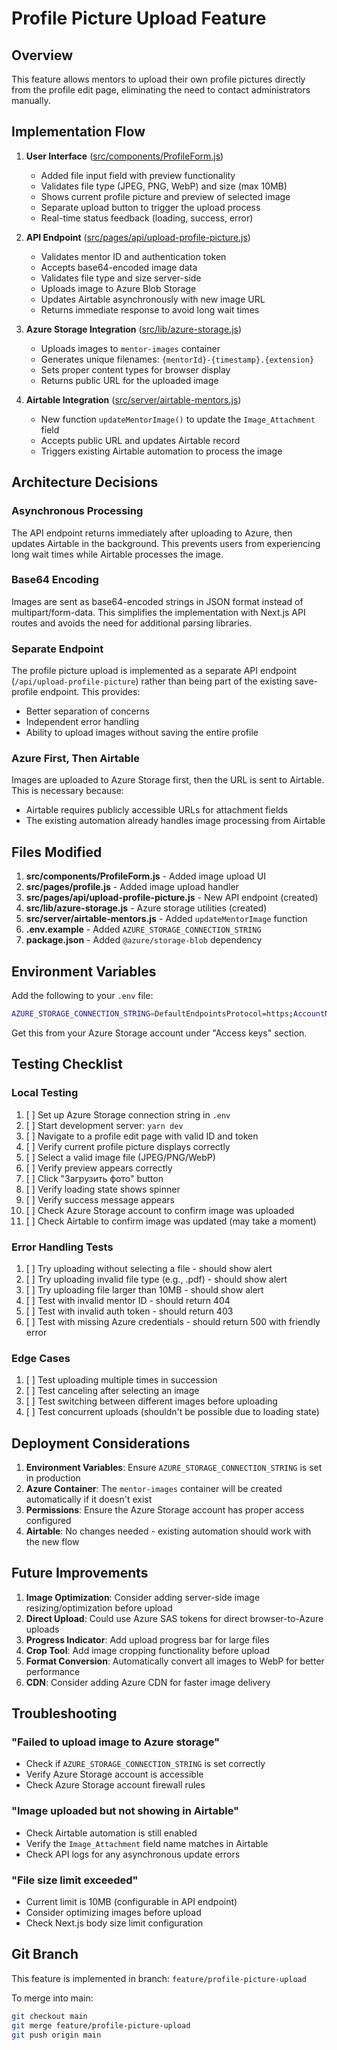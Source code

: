 # Profile Picture Upload Feature

## Overview

This feature allows mentors to upload their own profile pictures directly from the profile edit page, eliminating the need to contact administrators manually.

## Implementation Flow

1. **User Interface** ([src/components/ProfileForm.js](src/components/ProfileForm.js))
   - Added file input field with preview functionality
   - Validates file type (JPEG, PNG, WebP) and size (max 10MB)
   - Shows current profile picture and preview of selected image
   - Separate upload button to trigger the upload process
   - Real-time status feedback (loading, success, error)

2. **API Endpoint** ([src/pages/api/upload-profile-picture.js](src/pages/api/upload-profile-picture.js))
   - Validates mentor ID and authentication token
   - Accepts base64-encoded image data
   - Validates file type and size server-side
   - Uploads image to Azure Blob Storage
   - Updates Airtable asynchronously with new image URL
   - Returns immediate response to avoid long wait times

3. **Azure Storage Integration** ([src/lib/azure-storage.js](src/lib/azure-storage.js))
   - Uploads images to `mentor-images` container
   - Generates unique filenames: `{mentorId}-{timestamp}.{extension}`
   - Sets proper content types for browser display
   - Returns public URL for the uploaded image

4. **Airtable Integration** ([src/server/airtable-mentors.js](src/server/airtable-mentors.js))
   - New function `updateMentorImage()` to update the `Image_Attachment` field
   - Accepts public URL and updates Airtable record
   - Triggers existing Airtable automation to process the image

## Architecture Decisions

### Asynchronous Processing
The API endpoint returns immediately after uploading to Azure, then updates Airtable in the background. This prevents users from experiencing long wait times while Airtable processes the image.

### Base64 Encoding
Images are sent as base64-encoded strings in JSON format instead of multipart/form-data. This simplifies the implementation with Next.js API routes and avoids the need for additional parsing libraries.

### Separate Endpoint
The profile picture upload is implemented as a separate API endpoint (`/api/upload-profile-picture`) rather than being part of the existing save-profile endpoint. This provides:
- Better separation of concerns
- Independent error handling
- Ability to upload images without saving the entire profile

### Azure First, Then Airtable
Images are uploaded to Azure Storage first, then the URL is sent to Airtable. This is necessary because:
- Airtable requires publicly accessible URLs for attachment fields
- The existing automation already handles image processing from Airtable

## Files Modified

1. **src/components/ProfileForm.js** - Added image upload UI
2. **src/pages/profile.js** - Added image upload handler
3. **src/pages/api/upload-profile-picture.js** - New API endpoint (created)
4. **src/lib/azure-storage.js** - Azure storage utilities (created)
5. **src/server/airtable-mentors.js** - Added `updateMentorImage` function
6. **.env.example** - Added `AZURE_STORAGE_CONNECTION_STRING`
7. **package.json** - Added `@azure/storage-blob` dependency

## Environment Variables

Add the following to your `.env` file:

```bash
AZURE_STORAGE_CONNECTION_STRING=DefaultEndpointsProtocol=https;AccountName=...;AccountKey=...;EndpointSuffix=core.windows.net
```

Get this from your Azure Storage account under "Access keys" section.

## Testing Checklist

### Local Testing
1. [ ] Set up Azure Storage connection string in `.env`
2. [ ] Start development server: `yarn dev`
3. [ ] Navigate to a profile edit page with valid ID and token
4. [ ] Verify current profile picture displays correctly
5. [ ] Select a valid image file (JPEG/PNG/WebP)
6. [ ] Verify preview appears correctly
7. [ ] Click "Загрузить фото" button
8. [ ] Verify loading state shows spinner
9. [ ] Verify success message appears
10. [ ] Check Azure Storage account to confirm image was uploaded
11. [ ] Check Airtable to confirm image was updated (may take a moment)

### Error Handling Tests
1. [ ] Try uploading without selecting a file - should show alert
2. [ ] Try uploading invalid file type (e.g., .pdf) - should show alert
3. [ ] Try uploading file larger than 10MB - should show alert
4. [ ] Test with invalid mentor ID - should return 404
5. [ ] Test with invalid auth token - should return 403
6. [ ] Test with missing Azure credentials - should return 500 with friendly error

### Edge Cases
1. [ ] Test uploading multiple times in succession
2. [ ] Test canceling after selecting an image
3. [ ] Test switching between different images before uploading
4. [ ] Test concurrent uploads (shouldn't be possible due to loading state)

## Deployment Considerations

1. **Environment Variables**: Ensure `AZURE_STORAGE_CONNECTION_STRING` is set in production
2. **Azure Container**: The `mentor-images` container will be created automatically if it doesn't exist
3. **Permissions**: Ensure the Azure Storage account has proper access configured
4. **Airtable**: No changes needed - existing automation should work with the new flow

## Future Improvements

1. **Image Optimization**: Consider adding server-side image resizing/optimization before upload
2. **Direct Upload**: Could use Azure SAS tokens for direct browser-to-Azure uploads
3. **Progress Indicator**: Add upload progress bar for large files
4. **Crop Tool**: Add image cropping functionality before upload
5. **Format Conversion**: Automatically convert all images to WebP for better performance
6. **CDN**: Consider adding Azure CDN for faster image delivery

## Troubleshooting

### "Failed to upload image to Azure storage"
- Check if `AZURE_STORAGE_CONNECTION_STRING` is set correctly
- Verify Azure Storage account is accessible
- Check Azure Storage account firewall rules

### "Image uploaded but not showing in Airtable"
- Check Airtable automation is still enabled
- Verify the `Image_Attachment` field name matches in Airtable
- Check API logs for any asynchronous update errors

### "File size limit exceeded"
- Current limit is 10MB (configurable in API endpoint)
- Consider optimizing images before upload
- Check Next.js body size limit configuration

## Git Branch

This feature is implemented in branch: `feature/profile-picture-upload`

To merge into main:
```bash
git checkout main
git merge feature/profile-picture-upload
git push origin main
```
